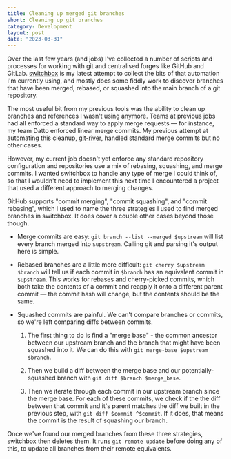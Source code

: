 ```yaml
---
title: Cleaning up merged git branches
short: Cleaning up git branches
category: Development
layout: post
date: "2023-03-31"
---
```


Over the last few years (and jobs) I've collected a number of scripts and processes for working with git and centralised forges like GitHub and GitLab. [switchbox] is my latest attempt to collect the bits of that automation I'm currently using, and mostly does some fiddly work to discover branches that have been merged, rebased, or squashed into the main branch of a git repository.

The most useful bit from my previous tools was the ability to clean up branches and references I wasn't using anymore. Teams at previous jobs had all enforced a standard way to apply merge requests — for instance, my team Datto enforced linear merge commits. My previous attempt at automating this cleanup, [git-river], handled standard merge commits but no other cases.

However, my current job doesn't yet enforce any standard repository configuration and repositories use a mix of rebasing, squashing, and merge commits. I wanted switchbox to handle any type of merge I could think of, so that I wouldn't need to implement this next time I encountered a project that used a different approach to merging changes.

GitHub supports "commit merging", "commit squashing", and "commit rebasing", which I used to name the three strategies I used to find merged branches in switchbox. It does cover a couple other cases beyond those though.

- Merge commits are easy: `git branch --list --merged $upstream` will list every branch merged into `$upstream`. Calling git and parsing it's output here is simple.

- Rebased branches are a little more difficult: `git cherry $upstream $branch` will tell us if each commit in `$branch` has an equivalent commit in `$upstream`. This works for rebases and cherry-picked commits, which both take the contents of a commit and reapply it onto a different parent commit — the commit hash will change, but the contents should be the same. 

- Squashed commits are painful. We can't compare branches or commits, so we're left comparing diffs between commits.

  1. The first thing to do is find a "merge base" - the common ancestor between our upstream branch and the branch that might have been squashed into it. We can do this with `git merge-base $upstream $branch`.

  2. Then we build a diff between the merge base and our potentially-squashed branch with `git diff $branch $merge_base`.

  3. Then we iterate through each commit in our upstream branch since the merge base. For each of these commits, we check if the the diff between that commit and it's parent matches the diff we built in the previous step, with `git diff $commit ^$commit`. If it does, that means the commit is the result of squashing our branch.

Once we've found our merged branches from these three strategies, switchbox then deletes them. It runs `git remote update` before doing any of this, to update all branches from their remote equivalents.

[deployment]: https://github.com/borntyping/deployment
[git-tag-version]: https://github.com/borntyping/deployment/blob/master/roles/stage2-user/files/.local/share/src/git-tag-version
[git-tidy]: https://github.com/borntyping/deployment/blob/master/roles/stage2-user/files/.local/share/src/git-tidy
[git-river]: https://github.com/datto/git-river
[git-workspace]: https://github.com/orf/git-workspace
[switchbox]: https://github.com/borntyping/switchbox

